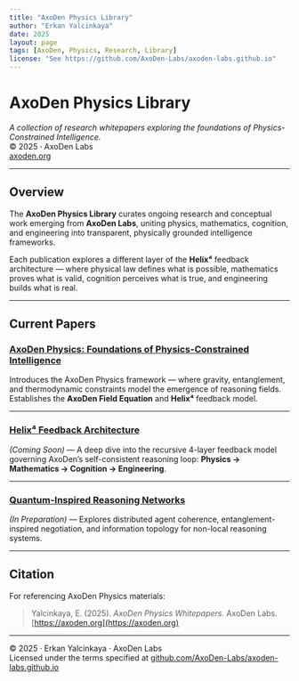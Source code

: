 ```yaml
---
title: "AxoDen Physics Library"
author: "Erkan Yalcinkaya"
date: 2025
layout: page
tags: [AxoDen, Physics, Research, Library]
license: "See https://github.com/AxoDen-Labs/axoden-labs.github.io"
---
```


# AxoDen Physics Library  
*A collection of research whitepapers exploring the foundations of Physics-Constrained Intelligence.*  
© 2025 · AxoDen Labs  
[axoden.org](https://axoden.org)

---

## Overview

The **AxoDen Physics Library** curates ongoing research and conceptual work emerging from **AxoDen Labs**, uniting physics, mathematics, cognition, and engineering into transparent, physically grounded intelligence frameworks.

Each publication explores a different layer of the **Helix⁴** feedback architecture — where physical law defines what is possible, mathematics proves what is valid, cognition perceives what is true, and engineering builds what is real.

---

## Current Papers

### [AxoDen Physics: Foundations of Physics-Constrained Intelligence](/physics/mypaper)
Introduces the AxoDen Physics framework — where gravity, entanglement, and thermodynamic constraints model the emergence of reasoning fields. Establishes the **AxoDen Field Equation** and **Helix⁴** feedback model.

---

### [Helix⁴ Feedback Architecture](/physics/helix4)
*(Coming Soon)* — A deep dive into the recursive 4-layer feedback model governing AxoDen’s self-consistent reasoning loop: **Physics → Mathematics → Cognition → Engineering**.

---

### [Quantum-Inspired Reasoning Networks](/physics/qirn)
*(In Preparation)* — Explores distributed agent coherence, entanglement-inspired negotiation, and information topology for non-local reasoning systems.

---

## Citation
For referencing AxoDen Physics materials:
> Yalcinkaya, E. (2025). *AxoDen Physics Whitepapers.* AxoDen Labs. [https://axoden.org](https://axoden.org)

---

© 2025 · Erkan Yalcinkaya · AxoDen Labs  
Licensed under the terms specified at [github.com/AxoDen-Labs/axoden-labs.github.io](https://github.com/AxoDen-Labs/axoden-labs.github.io)

